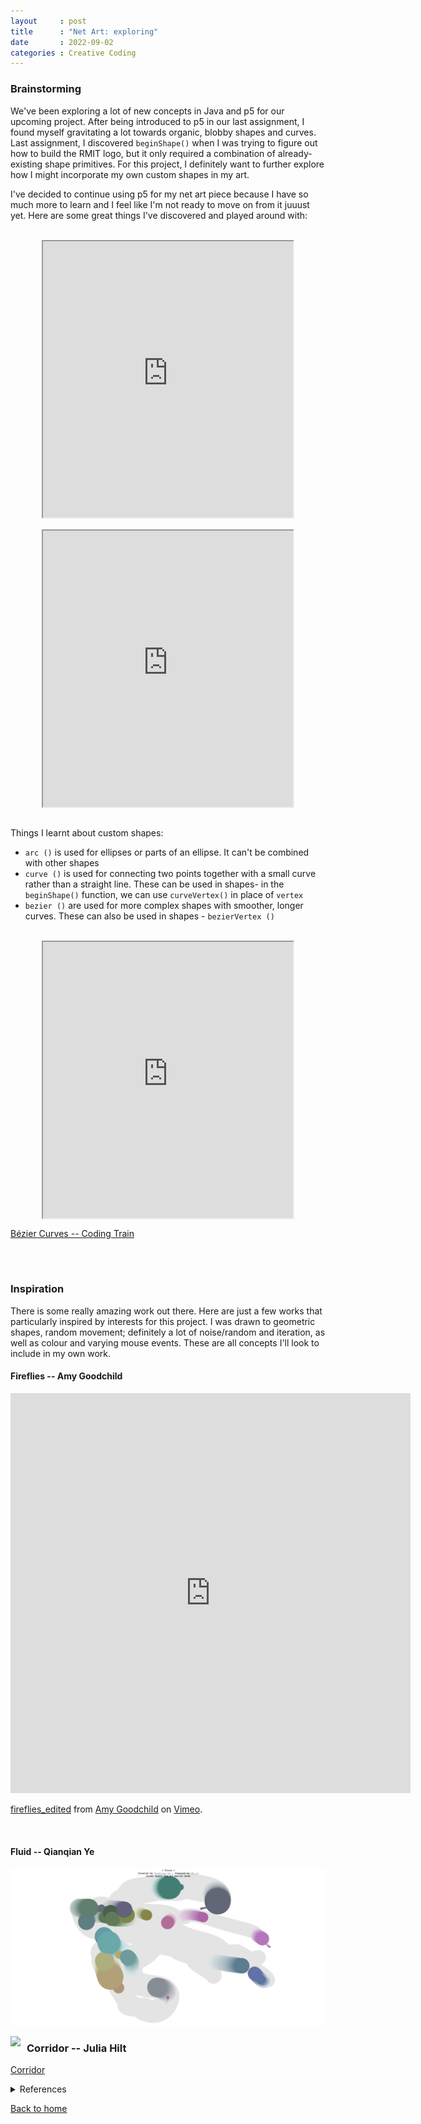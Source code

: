```yaml
---
layout     : post
title      : "Net Art: exploring"
date       : 2022-09-02
categories : Creative Coding
---
```


### Brainstorming
We've been exploring a lot of new concepts in Java and p5 for our upcoming project. After being introduced to p5 in our last assignment, I found myself gravitating a lot towards organic, blobby shapes and curves. Last assignment, I discovered `beginShape()` when I was trying to figure out how to build the RMIT logo, but it only required a combination of already-existing shape primitives. For this project, I definitely want to further explore how I might incorporate my own custom shapes in my art.
  
I've decided to continue using p5 for my net art piece because I have so much more to learn and I feel like I'm not ready to move on from it juuust yet. Here are some great things I've discovered and played around with: 
 
 <br>

<iframe width=400 height=442 style="display: block; margin: 0 auto" src="https://editor.p5js.org/elishafitri/full/j1TtUhdav"></iframe>

<br> 

<iframe width=400 height=442 style="display: block; margin: 0 auto" src="https://editor.p5js.org/elishafitri/full/zPbtaBfSN"></iframe>

<br>
  
Things I learnt about custom shapes:
  
  - `arc ()` is used for ellipses or parts of an ellipse. It can't be combined with other shapes
  - `curve ()` is used for connecting two points together with a small curve rather than a straight line. These can be used in shapes- in the `beginShape()` function, we can use `curveVertex()` in place of `vertex`
  - `bezier ()` are used for more complex shapes with smoother, longer curves. These can also be used in shapes - `bezierVertex ()`

<br>

<iframe width=400 height=442 style="display: block; margin: 0 auto" src="https://editor.p5js.org/elishafitri/full/JVDXsOs-E"></iframe>

[Bézier Curves  -- Coding Train](https://www.youtube.com/watch?v=enNfb6p3j_g )

<br> <br>

### Inspiration

There is some really amazing work out there. Here are just a few works that particularly inspired by interests for this project. I was drawn to geometric shapes, random movement; definitely a lot of noise/random and iteration, as well as colour and varying mouse events. These are all concepts I'll look to include in my own work.

#### Fireflies -- Amy Goodchild
<iframe src="https://player.vimeo.com/video/514685435?h=4375d7394d" width="640" height="640" frameborder="0" allow="autoplay; fullscreen; picture-in-picture" allowfullscreen></iframe>
<p><a href="https://vimeo.com/514685435">fireflies_edited</a> from <a href="https://vimeo.com/user134103135">Amy Goodchild</a> on <a href="https://vimeo.com">Vimeo</a>.</p>

<br>

#### Fluid -- Qianqian Ye
  ![Qianqian Ye](/images/Qianqian_Ye.png)

  <img src=".images/Qianqian_Ye.png" style="float: left; margin-right: 10px;" />

### Corridor -- Julia Hilt

[Corridor](https://interface.fh-potsdam.de/gestalten-in-code/grid/corridor/)


<details>
  <summary>References</summary>
  
  ### Heading
  1. Foo
  2. Bar
     * Baz
     * Qux

  ### Some Code
  ```js
  function logSomething(something) {
    console.log('Something', something);
  }
  ```
</details>



  [Back to home](https://elishafitri.github.io/)
  

